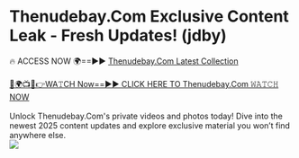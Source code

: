 # Thenudebay.Com Exclusive Content Leak - Fresh Updates! (jdby)

🔥 ACCESS NOW 🌍==►► <a href="https://tinyurl.com/yc657z5k" rel="nofollow">Thenudebay.Com Latest Collection</a>
<br><br>
[🔴🌍📺📱👉WA𝚃CH Now==►► CLICK HERE TO Thenudebay.Com 𝚆𝙰𝚃𝙲𝙷 NOW](https://tinyurl.com/yc657z5k)
<br><br>
Unlock Thenudebay.Com's private videos and photos today! Dive into the newest 2025 content updates and explore exclusive material you won’t find anywhere else.
<br>
<a href="https://tinyurl.com/yc657z5k" rel="nofollow" data-target="animated-image.originalLink"><img src="https://camo.githubusercontent.com/8a4f000d20f83aca3bf7ec5f350d767afa0574a8a352519fd8cfa583a6f93a33/68747470733a2f2f692e696d6775722e636f6d2f644a486b345a712e676966" data-canonical-src="https://i.imgur.com/dJHk4Zq.gif" style="max-width: 100%; display: inline-block;" data-target="animated-image.originalImage"></a>
<br>
